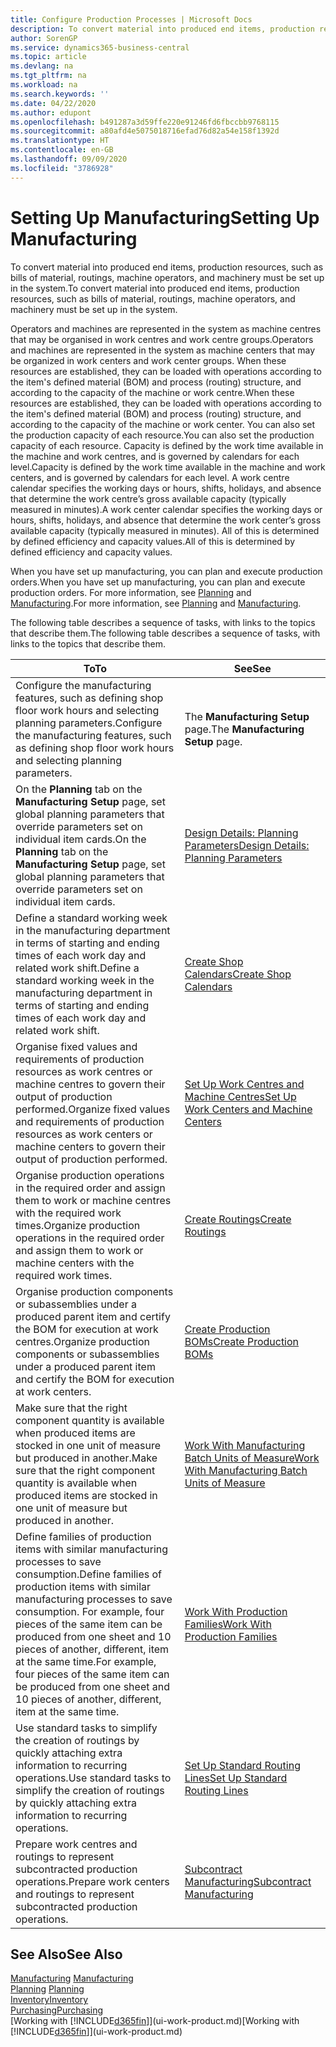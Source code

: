 ```yaml
---
title: Configure Production Processes | Microsoft Docs
description: To convert material into produced end items, production resources, such as bills of material, routings, machine operators, and machinery must be set up in the system.
author: SorenGP
ms.service: dynamics365-business-central
ms.topic: article
ms.devlang: na
ms.tgt_pltfrm: na
ms.workload: na
ms.search.keywords: ''
ms.date: 04/22/2020
ms.author: edupont
ms.openlocfilehash: b491287a3d59ffe220e91246fd6fbccbb9768115
ms.sourcegitcommit: a80afd4e5075018716efad76d82a54e158f1392d
ms.translationtype: HT
ms.contentlocale: en-GB
ms.lasthandoff: 09/09/2020
ms.locfileid: "3786928"
---
```

# <a name="setting-up-manufacturing"></a><span data-ttu-id="de697-103">Setting Up Manufacturing</span><span class="sxs-lookup"><span data-stu-id="de697-103">Setting Up Manufacturing</span></span>
<span data-ttu-id="de697-104">To convert material into produced end items, production resources, such as bills of material, routings, machine operators, and machinery must be set up in the system.</span><span class="sxs-lookup"><span data-stu-id="de697-104">To convert material into produced end items, production resources, such as bills of material, routings, machine operators, and machinery must be set up in the system.</span></span>

<span data-ttu-id="de697-105">Operators and machines are represented in the system as machine centres that may be organised in work centres and work centre groups.</span><span class="sxs-lookup"><span data-stu-id="de697-105">Operators and machines are represented in the system as machine centers that may be organized in work centers and work center groups.</span></span> <span data-ttu-id="de697-106">When these resources are established, they can be loaded with operations according to the item's defined material (BOM) and process (routing) structure, and according to the capacity of the machine or work centre.</span><span class="sxs-lookup"><span data-stu-id="de697-106">When these resources are established, they can be loaded with operations according to the item's defined material (BOM) and process (routing) structure, and according to the capacity of the machine or work center.</span></span> <span data-ttu-id="de697-107">You can also set the production capacity of each resource.</span><span class="sxs-lookup"><span data-stu-id="de697-107">You can also set the production capacity of each resource.</span></span> <span data-ttu-id="de697-108">Capacity is defined by the work time available in the machine and work centres, and is governed by calendars for each level.</span><span class="sxs-lookup"><span data-stu-id="de697-108">Capacity is defined by the work time available in the machine and work centers, and is governed by calendars for each level.</span></span> <span data-ttu-id="de697-109">A work centre calendar specifies the working days or hours, shifts, holidays, and absence that determine the work centre’s gross available capacity (typically measured in minutes).</span><span class="sxs-lookup"><span data-stu-id="de697-109">A work center calendar specifies the working days or hours, shifts, holidays, and absence that determine the work center’s gross available capacity (typically measured in minutes).</span></span> <span data-ttu-id="de697-110">All of this is determined by defined efficiency and capacity values.</span><span class="sxs-lookup"><span data-stu-id="de697-110">All of this is determined by defined efficiency and capacity values.</span></span>  

<span data-ttu-id="de697-111">When you have set up manufacturing, you can plan and execute production orders.</span><span class="sxs-lookup"><span data-stu-id="de697-111">When you have set up manufacturing, you can plan and execute production orders.</span></span> <span data-ttu-id="de697-112">For more information, see [Planning](production-planning.md) and [Manufacturing](production-manage-manufacturing.md).</span><span class="sxs-lookup"><span data-stu-id="de697-112">For more information, see [Planning](production-planning.md) and [Manufacturing](production-manage-manufacturing.md).</span></span>  



 <span data-ttu-id="de697-113">The following table describes a sequence of tasks, with links to the topics that describe them.</span><span class="sxs-lookup"><span data-stu-id="de697-113">The following table describes a sequence of tasks, with links to the topics that describe them.</span></span>   

|<span data-ttu-id="de697-114">**To**</span><span class="sxs-lookup"><span data-stu-id="de697-114">**To**</span></span>|<span data-ttu-id="de697-115">**See**</span><span class="sxs-lookup"><span data-stu-id="de697-115">**See**</span></span>|  
|------------|-------------|  
|<span data-ttu-id="de697-116">Configure the manufacturing features, such as defining shop floor work hours and selecting planning parameters.</span><span class="sxs-lookup"><span data-stu-id="de697-116">Configure the manufacturing features, such as defining shop floor work hours and selecting planning parameters.</span></span>|<span data-ttu-id="de697-117">The **Manufacturing Setup** page.</span><span class="sxs-lookup"><span data-stu-id="de697-117">The **Manufacturing Setup** page.</span></span>|
|<span data-ttu-id="de697-118">On the **Planning** tab on the **Manufacturing Setup** page, set global planning parameters that override parameters set on individual item cards.</span><span class="sxs-lookup"><span data-stu-id="de697-118">On the **Planning** tab on the **Manufacturing Setup** page, set global planning parameters that override parameters set on individual item cards.</span></span>|[<span data-ttu-id="de697-119">Design Details: Planning Parameters</span><span class="sxs-lookup"><span data-stu-id="de697-119">Design Details: Planning Parameters</span></span>](design-details-planning-parameters.md)|
|<span data-ttu-id="de697-120">Define a standard working week in the manufacturing department in terms of starting and ending times of each work day and related work shift.</span><span class="sxs-lookup"><span data-stu-id="de697-120">Define a standard working week in the manufacturing department in terms of starting and ending times of each work day and related work shift.</span></span>|[<span data-ttu-id="de697-121">Create Shop Calendars</span><span class="sxs-lookup"><span data-stu-id="de697-121">Create Shop Calendars</span></span>](production-how-to-create-work-center-calendars.md)|  
|<span data-ttu-id="de697-122">Organise fixed values and requirements of production resources as work centres or machine centres to govern their output of production performed.</span><span class="sxs-lookup"><span data-stu-id="de697-122">Organize fixed values and requirements of production resources as work centers or machine centers to govern their output of production performed.</span></span>|[<span data-ttu-id="de697-123">Set Up Work Centres and Machine Centres</span><span class="sxs-lookup"><span data-stu-id="de697-123">Set Up Work Centers and Machine Centers</span></span>](production-how-to-set-up-work-and-machine-centers.md)|
|<span data-ttu-id="de697-124">Organise production operations in the required order and assign them to work or machine centres with the required work times.</span><span class="sxs-lookup"><span data-stu-id="de697-124">Organize production operations in the required order and assign them to work or machine centers with the required work times.</span></span>|[<span data-ttu-id="de697-125">Create Routings</span><span class="sxs-lookup"><span data-stu-id="de697-125">Create Routings</span></span>](production-how-to-create-routings.md)|
|<span data-ttu-id="de697-126">Organise production components or subassemblies under a produced parent item and certify the BOM for execution at work centres.</span><span class="sxs-lookup"><span data-stu-id="de697-126">Organize production components or subassemblies under a produced parent item and certify the BOM for execution at work centers.</span></span>|[<span data-ttu-id="de697-127">Create Production BOMs</span><span class="sxs-lookup"><span data-stu-id="de697-127">Create Production BOMs</span></span>](production-how-to-create-production-boms.md)|
|<span data-ttu-id="de697-128">Make sure that the right component quantity is available when produced items are stocked in one unit of measure but produced in another.</span><span class="sxs-lookup"><span data-stu-id="de697-128">Make sure that the right component quantity is available when produced items are stocked in one unit of measure but produced in another.</span></span>|[<span data-ttu-id="de697-129">Work With Manufacturing Batch Units of Measure</span><span class="sxs-lookup"><span data-stu-id="de697-129">Work With Manufacturing Batch Units of Measure</span></span>](production-how-to-use-the-manufacturing-batch-unit-of-measure.md)|  
|<span data-ttu-id="de697-130">Define families of production items with similar manufacturing processes to save consumption.</span><span class="sxs-lookup"><span data-stu-id="de697-130">Define families of production items with similar manufacturing processes to save consumption.</span></span> <span data-ttu-id="de697-131">For example, four pieces of the same item can be produced from one sheet and 10 pieces of another, different, item at the same time.</span><span class="sxs-lookup"><span data-stu-id="de697-131">For example, four pieces of the same item can be produced from one sheet and 10 pieces of another, different, item at the same time.</span></span>|[<span data-ttu-id="de697-132">Work With Production Families</span><span class="sxs-lookup"><span data-stu-id="de697-132">Work With Production Families</span></span>](production-how-work-family.md)|
|<span data-ttu-id="de697-133">Use standard tasks to simplify the creation of routings by quickly attaching extra information to recurring operations.</span><span class="sxs-lookup"><span data-stu-id="de697-133">Use standard tasks to simplify the creation of routings by quickly attaching extra information to recurring operations.</span></span>|[<span data-ttu-id="de697-134">Set Up Standard Routing Lines</span><span class="sxs-lookup"><span data-stu-id="de697-134">Set Up Standard Routing Lines</span></span>](production-how-set-up-standard-routing-lines.md)|  
|<span data-ttu-id="de697-135">Prepare work centres and routings to represent subcontracted production operations.</span><span class="sxs-lookup"><span data-stu-id="de697-135">Prepare work centers and routings to represent subcontracted production operations.</span></span>|[<span data-ttu-id="de697-136">Subcontract Manufacturing</span><span class="sxs-lookup"><span data-stu-id="de697-136">Subcontract Manufacturing</span></span>](production-how-to-subcontract-manufacturing.md)|  

## <a name="see-also"></a><span data-ttu-id="de697-137">See Also</span><span class="sxs-lookup"><span data-stu-id="de697-137">See Also</span></span>
<span data-ttu-id="de697-138">[Manufacturing](production-manage-manufacturing.md)  </span><span class="sxs-lookup"><span data-stu-id="de697-138">[Manufacturing](production-manage-manufacturing.md)  </span></span>  
<span data-ttu-id="de697-139">[Planning](production-planning.md) </span><span class="sxs-lookup"><span data-stu-id="de697-139">[Planning](production-planning.md) </span></span>  
[<span data-ttu-id="de697-140">Inventory</span><span class="sxs-lookup"><span data-stu-id="de697-140">Inventory</span></span>](inventory-manage-inventory.md)  
[<span data-ttu-id="de697-141">Purchasing</span><span class="sxs-lookup"><span data-stu-id="de697-141">Purchasing</span></span>](purchasing-manage-purchasing.md)  
<span data-ttu-id="de697-142">[Working with [!INCLUDE[d365fin](includes/d365fin_md.md)]](ui-work-product.md)</span><span class="sxs-lookup"><span data-stu-id="de697-142">[Working with [!INCLUDE[d365fin](includes/d365fin_md.md)]](ui-work-product.md)</span></span>
